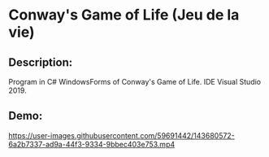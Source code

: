 # Conway's Game of Life (Jeu de la vie)

## Description:
Program in C# WindowsForms of Conway's Game of Life.
IDE Visual Studio 2019.

## Demo:

https://user-images.githubusercontent.com/59691442/143680572-6a2b7337-ad9a-44f3-9334-9bbec403e753.mp4
